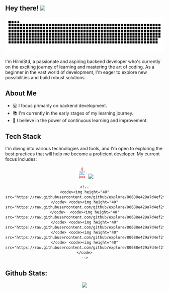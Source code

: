
## Hey there! <img src="https://raw.githubusercontent.com/verma-anushka/verma-anushka/master/gifs/wave.gif" width="30px">
<div align="center">
  <img  src="https://github.com/1999AZZAR/1999AZZAR/blob/main/resources/img/grid-snake.svg"
       alt="snake" /></a>
</div>
<br>
I'm HilmiStd, a passionate and aspiring backend developer who's currently on the exciting journey of learning and mastering the art of coding. As a beginner in the vast world of development, I'm eager to explore new possibilities and build robust solutions.

## About Me

- 💻 I focus primarily on backend development.
- 📚 I'm currently in the early stages of my learning journey.
- 🌱 I believe in the power of continuous learning and improvement.

## Tech Stack

I'm diving into various technologies and tools, and I'm open to exploring the best practices that will help me become a proficient developer. My current focus includes:

<p align="center">
  <div align="center">
  <code><img height="40" src="https://raw.githubusercontent.com/devicons/devicon/master/icons/java/java-original-wordmark.svg"></code><code><img height="40" src="https://github.com/HilmiStd/HilmiStd/assets/147703897/0d9dcf7c-257e-4ab4-8c22-85625dc028ba"></code> 
    
    <!--
    <code><img height="40" src="https://raw.githubusercontent.com/github/explore/80688e429a7d4ef2fca1e82350fe8e3517d3494d/topics/html/html.png"></code> <code><img height="40" src="https://raw.githubusercontent.com/github/explore/80688e429a7d4ef2fca1e82350fe8e3517d3494d/topics/css/css.png"></code>  <code><img height="40" src="https://raw.githubusercontent.com/github/explore/80688e429a7d4ef2fca1e82350fe8e3517d3494d/topics/javascript/javascript.png"></code> <code><img height="40" src="https://raw.githubusercontent.com/github/explore/80688e429a7d4ef2fca1e82350fe8e3517d3494d/topics/mysql/mysql.png"></code> <code><img height="40" src="https://raw.githubusercontent.com/github/explore/80688e429a7d4ef2fca1e82350fe8e3517d3494d/topics/git/git.png"></code> <code><img height="40" src="https://raw.githubusercontent.com/github/explore/80688e429a7d4ef2fca1e82350fe8e3517d3494d/topics/terminal/terminal.png"></code>
    -->
  </div>
</p>

## Github Stats:
<p align="center">
  <img src="https://github.com/HilmiStd/HilmiStd/assets/147703897/7c9d4460-9a64-485e-883f-819a9222d8a0">
</p>
